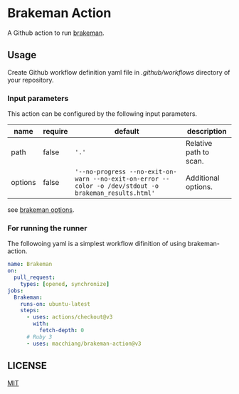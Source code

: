 # Brakeman Action

A Github action to run [brakeman](https://brakemanscanner.org/).

## Usage

Create Github workflow definition yaml file in *.github/workflows* directory of your repository.

### Input parameters

This action can be configured by the following input parameters.
<!-- textlint-disable spellcheck-tech-word -->
| name | require | default | description |
|---|---|---|---|
| path | false | `'.'` | Relative path to scan. |
| options | false | `'--no-progress --no-exit-on-warn --no-exit-on-error --color -o /dev/stdout -o brakeman_results.html'` | Additional options. |
<!-- textlint-enable spellcheck-tech-word -->
see [brakeman options](https://brakemanscanner.org/docs/options/).


### For running the runner

The followoing yaml is a simplest workflow difinition of using brakeman-action.

```yaml
name: Brakeman
on:
  pull_request:
    types: [opened, synchronize]
jobs:
  Brakeman:
    runs-on: ubuntu-latest
    steps:
      - uses: actions/checkout@v3
        with:
          fetch-depth: 0
      # Ruby 3
      - uses: macchiang/brakeman-action@v3
```

## LICENSE
[MIT](LICENSE)
